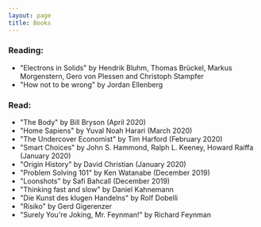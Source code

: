 ```yaml
---
layout: page
title: Books
---
```


### Reading:
  - "Electrons in Solids" by Hendrik Bluhm, Thomas Brückel, Markus Morgenstern, Gero von Plessen and Christoph Stampfer
  - "How not to be wrong" by Jordan Ellenberg

### Read:
  - "The Body" by Bill Bryson (April 2020)
  - "Home Sapiens" by Yuval Noah Harari (March 2020)
  - "The Undercover Economist" by Tim Harford  (February 2020)
  - "Smart Choices" by John S. Hammond, Ralph L. Keeney, Howard Raiffa (January 2020)
  - "Origin History" by David Christian (January 2020)
  - "Problem Solving 101" by Ken Watanabe (December 2019)
  - "Loonshots" by Safi Bahcall (December 2019)
  - "Thinking fast and slow" by Daniel Kahnemann
  - "Die Kunst des klugen Handelns" by Rolf Dobelli
  - "Risiko" by Gerd Gigerenzer
  - "Surely You're Joking, Mr. Feynman!" by Richard Feynman
